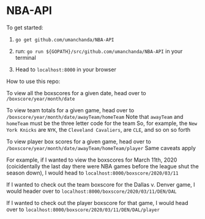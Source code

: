 # NBA-API

To get started:

1. `go get github.com/umanchanda/NBA-API`

2. run: `go run ${GOPATH}/src/github.com/umanchanda/NBA-API` in your terminal

3. Head to `localhost:8000` in your browser

How to use this repo:

To view all the boxscores for a given date, head over to `/boxscore/year/month/date`

To view team totals for a given game, head over to `/boxscore/year/month/date/awayTeam/homeTeam`
Note that `awayTeam` and `homeTeam` must be the three letter code for the team
So, for example, the `New York Knicks` are `NYK`, the `Cleveland Cavaliers`, are `CLE`, and so on so forth

To view player box scores for a given game, head over to `/boxscore/year/month/date/awayTeam/homeTeam/player`
Same caveats apply

For example, if I wanted to view the boxscores for March 11th, 2020 (coicidentally the last day there were NBA games before the league shut the season down), I would head to `localhost:8000/boxscore/2020/03/11`

If I wanted to check out the team boxscore for the Dallas v. Denver game, I would header over to `localhost:8000/boxscore/2020/03/11/DEN/DAL`

If I wanted to check out the player boxscore for that game, I would head over to `localhost:8000/boxscore/2020/03/11/DEN/DAL/player`

